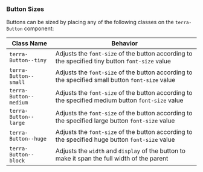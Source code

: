 ### Button Sizes

Buttons can be sized by placing any of the following classes on the `terra-Button` component:

| Class Name              | Behavior                                                                                         |
|-------------------------|--------------------------------------------------------------------------------------------------|
| `terra-Button--tiny`    | Adjusts the `font-size` of the button according to the specified tiny button `font-size` value   |
| `terra-Button--small`   | Adjusts the `font-size` of the button according to the specified small button `font-size` value  |
| `terra-Button--medium`  | Adjusts the `font-size` of the button according to the specified medium button `font-size` value |
| `terra-Button--large`   | Adjusts the `font-size` of the button according to the specified large button `font-size` value  |
| `terra-Button--huge`    | Adjusts the `font-size` of the button according to the specified huge button `font-size` value   |
| `terra-Button--block`   | Adjusts the `width` and `display` of the button to make it span the full width of the parent     |   
